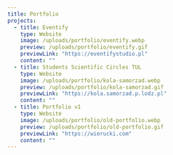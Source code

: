 ```yaml
---
title: Portfolio
projects:
  - title: Eventify
    type: Website
    image: /uploads/portfolio/eventify.webp
    preview: /uploads/portfolio/eventify.gif
    previewLink: "https://eventifystudio.pl"
    content: ""
  - title: Students Scientific Circles TUL
    type: Website
    image: /uploads/portfolio/kola-samorzad.webp
    preview: /uploads/portfolio/kola-samorzad.gif
    previewLink: "https://kola.samorzad.p.lodz.pl"
    content: ""
  - title: Portfolio v1
    type: Website
    image: /uploads/portfolio/old-portfolio.webp
    preview: /uploads/portfolio/old-portfolio.gif
    previewLink: "https://wierucki.com"
    content: ""
---
```


